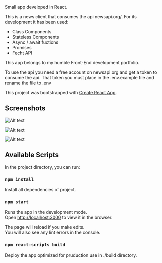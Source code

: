 
Small app developed in React.

This is a news client that consumes the api newsapi.org/.
For its development it has been used:
* Class Components
* Stateless Components
* Async / await fuctions
* Promises
* Fecht API

This app belongs to my humble Front-End development portfolio.

To use the api you need a free account on newsapi.org and get a token to consume the api.
That token you must place in the .env.example file and rename the file to .env

This project was bootstrapped with [Create React App](https://github.com/facebook/create-react-app).

## Screenshots
![Alt text](screenshots/Capture1.PNG?raw=true "Title")

![Alt text](screenshots/Capture2.PNG?raw=true "Title")

![Alt text](screenshots/Capture4.PNG?raw=true "Title")



## Available Scripts

In the project directory, you can run:

### `npm install`
Install all dependencies of project.

### `npm start`

Runs the app in the development mode.<br />
Open [http://localhost:3000](http://localhost:3000) to view it in the browser.

The page will reload if you make edits.<br />
You will also see any lint errors in the console.

### `npm react-scripts build`

Deploy the app optimized for pruduction use in ./build directory.